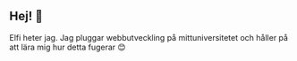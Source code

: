 ## Hej! 👋
Elfi heter jag. Jag pluggar webbutveckling på mittuniversitetet och håller på att lära mig hur detta fugerar 😊
<!--
**ElfiSv/ElfiSv** is a ✨ _special_ ✨ repository because its `README.md` (this file) appears on your GitHub profile.

Here are some ideas to get you started:

- 🔭 I’m currently working on ...
- 🌱 I’m currently learning ...
- 👯 I’m looking to collaborate on ...
- 🤔 I’m looking for help with ...
- 💬 Ask me about ...
- 📫 How to reach me: ...
- 😄 Pronouns: ...
- ⚡ Fun fact: ...
-->
